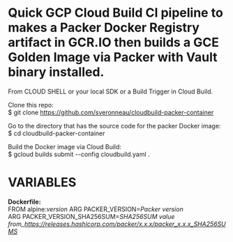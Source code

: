 # Quick GCP Cloud Build CI pipeline to makes a Packer Docker Registry artifact in GCR.IO then builds a GCE Golden Image via Packer with Vault binary installed.

From CLOUD SHELL or your local SDK or a Build Trigger in Cloud Build.

Clone this repo:<br>
$ git clone https://github.com/sveronneau/cloudbuild-packer-container

Go to the directory that has the source code for the packer Docker image:<br>
$ cd cloudbuild-packer-container

Build the Docker image via Cloud Build:<br>
$ gcloud builds submit --config cloudbuild.yaml .

# VARIABLES<br>
<b>Dockerfile:</b><br>
FROM alpine:<i>version</i>
ARG PACKER_VERSION=<i>Packer version</i><br>
ARG PACKER_VERSION_SHA256SUM=<i>SHA256SUM value from_https://releases.hashicorp.com/packer/x.x.x/packer_x.x.x_SHA256SUMS</i>

